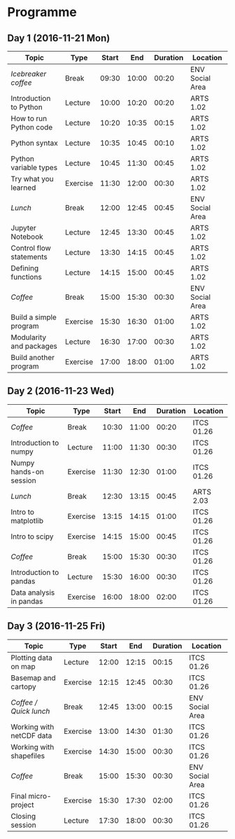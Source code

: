 # Programme
## Day 1 (2016-11-21 Mon)
| Topic                     | Type     | Start | End   | Duration | Location        |
|---------------------------|----------|-------|-------|----------|-----------------|
| *Icebreaker coffee*       | Break    | 09:30 | 10:00 | 00:20    | ENV Social Area |
| Introduction to Python    | Lecture  | 10:00 | 10:20 | 00:20    | ARTS 1.02       |
| How to run Python code    | Lecture  | 10:20 | 10:35 | 00:15    | ARTS 1.02       |
| Python syntax             | Lecture  | 10:35 | 10:45 | 00:10    | ARTS 1.02       |
| Python variable types     | Lecture  | 10:45 | 11:30 | 00:45    | ARTS 1.02       |
| Try what you learned      | Exercise | 11:30 | 12:00 | 00:30    | ARTS 1.02       |
| *Lunch*                   | Break    | 12:00 | 12:45 | 00:45    | ENV Social Area |
| Jupyter Notebook          | Lecture  | 12:45 | 13:30 | 00:45    | ARTS 1.02       |
| Control flow statements   | Lecture  | 13:30 | 14:15 | 00:45    | ARTS 1.02       |
| Defining functions        | Lecture  | 14:15 | 15:00 | 00:45    | ARTS 1.02       |
| *Coffee*                  | Break    | 15:00 | 15:30 | 00:30    | ENV Social Area |
| Build a simple program    | Exercise | 15:30 | 16:30 | 01:00    | ARTS 1.02       |
| Modularity and packages   | Lecture  | 16:30 | 17:00 | 00:30    | ARTS 1.02       |
| Build another program     | Exercise | 17:00 | 18:00 | 01:00    | ARTS 1.02       |

## Day 2 (2016-11-23 Wed)
| Topic                     | Type     | Start | End   | Duration | Location        |
|---------------------------|----------|-------|-------|----------|-----------------|
| *Coffee*                  | Break    | 10:30 | 11:00 | 00:20    | ITCS 01.26      |
| Introduction to numpy     | Lecture  | 11:00 | 11:30 | 00:30    | ITCS 01.26      |
| Numpy hands-on session    | Exercise | 11:30 | 12:30 | 01:00    | ITCS 01.26      |
| *Lunch*                   | Break    | 12:30 | 13:15 | 00:45    | ARTS 2.03       |
| Intro to matplotlib       | Exercise | 13:15 | 14:15 | 01:00    | ITCS 01.26      |
| Intro to scipy            | Exercise | 14:15 | 15:00 | 00:45    | ITCS 01.26      |
| *Coffee*                  | Break    | 15:00 | 15:30 | 00:30    | ITCS 01.26      |
| Introduction to pandas    | Lecture  | 15:30 | 16:00 | 00:30    | ITCS 01.26      |
| Data analysis in pandas   | Exercise | 16:00 | 18:00 | 02:00    | ITCS 01.26      |

## Day 3 (2016-11-25 Fri)
| Topic                     | Type     | Start | End   | Duration | Location        |
|---------------------------|----------|-------|-------|----------|-----------------|
| Plotting data on map      | Lecture  | 12:00 | 12:15 | 00:15    | ITCS 01.26      | 
| Basemap and cartopy       | Exercise | 12:15 | 12:45 | 00:30    | ITCS 01.26      |
| *Coffee / Quick lunch*    | Break    | 12:45 | 13:00 | 00:15    | ENV Social Area |
| Working with netCDF data  | Exercise | 13:00 | 14:30 | 01:30    | ITCS 01.26      |
| Working with shapefiles   | Exercise | 14:30 | 15:00 | 00:30    | ITCS 01.26      |
| *Coffee*                  | Break    | 15:00 | 15:30 | 00:30    | ENV Social Area |
| Final micro-project       | Exercise | 15:30 | 17:30 | 02:00    | ITCS 01.26      |
| Closing session           | Lecture  | 17:30 | 18:00 | 00:30    | ITCS 01.26      |
